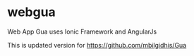 webgua
======

Web App Gua uses Ionic Framework and AngularJs

This is updated version for https://github.com/mbilgidhis/Gua
